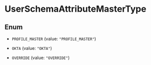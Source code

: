 

# UserSchemaAttributeMasterType

## Enum


* `PROFILE_MASTER` (value: `"PROFILE_MASTER"`)

* `OKTA` (value: `"OKTA"`)

* `OVERRIDE` (value: `"OVERRIDE"`)



